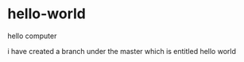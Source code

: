 # hello-world

hello computer 

i have created a branch under the master which is entitled hello world 
